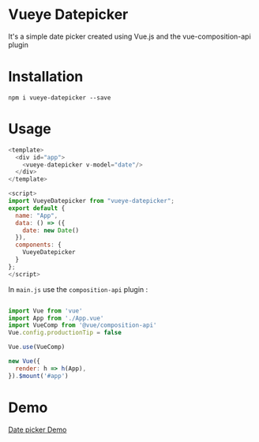 # Vueye Datepicker

It's a simple date picker created using Vue.js and the vue-composition-api plugin

# Installation

    npm i vueye-datepicker --save

# Usage

```js
<template>
  <div id="app">
    <vueye-datepicker v-model="date"/>
  </div>
</template>

<script>
import VueyeDatepicker from "vueye-datepicker";
export default {
  name: "App",
  data: () => ({
    date: new Date()
  }),
  components: {
    VueyeDatepicker
  }
};
</script>
```

In `main.js` use the `composition-api` plugin :

```js 

import Vue from 'vue'
import App from './App.vue'
import VueComp from '@vue/composition-api'
Vue.config.productionTip = false

Vue.use(VueComp)

new Vue({
  render: h => h(App),
}).$mount('#app')
```
# Demo

[Date picker Demo](https://boussadjra.github.io/vueye-datepicker/)


